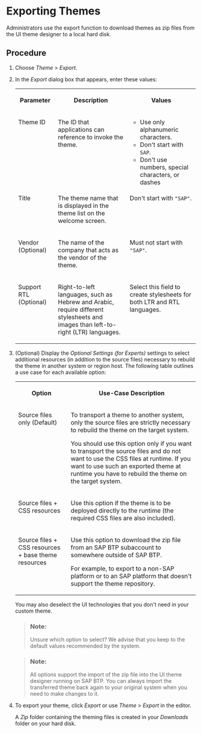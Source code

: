 <!-- copy4b944c563e82441ca016e8b8edb5658e -->

# Exporting Themes

Administrators use the export function to download themes as zip files from the UI theme designer to a local hard disk.



<a name="copy4b944c563e82441ca016e8b8edb5658e__steps_hzb_k1n_pl"/>

## Procedure

1.  Choose *Theme* \> *Export*.

2.  In the *Export* dialog box that appears, enter these values:


    <table>
    <tr>
    <th valign="top">

    Parameter
    
    </th>
    <th valign="top">

    Description
    
    </th>
    <th valign="top">

    Values
    
    </th>
    </tr>
    <tr>
    <td valign="top">
    
    Theme ID
    
    </td>
    <td valign="top">
    
    The ID that applications can reference to invoke the theme.
    
    </td>
    <td valign="top">
    
    -   Use only alphanumeric characters.
    -   Don't start with `SAP`.
    -   Don't use numbers, special characters, or dashes


    
    </td>
    </tr>
    <tr>
    <td valign="top">
    
    Title
    
    </td>
    <td valign="top">
    
    The theme name that is displayed in the theme list on the welcome screen.
    
    </td>
    <td valign="top">
    
    Don't start with `"SAP"`.
    
    </td>
    </tr>
    <tr>
    <td valign="top">
    
    Vendor \(Optional\)
    
    </td>
    <td valign="top">
    
    The name of the company that acts as the vendor of the theme.
    
    </td>
    <td valign="top">
    
    Must not start with `"SAP"`.
    
    </td>
    </tr>
    <tr>
    <td valign="top">
    
    Support RTL \(Optional\)
    
    </td>
    <td valign="top">
    
    Right-to-left languages, such as Hebrew and Arabic, require different stylesheets and images than left-to-right \(LTR\) languages.
    
    </td>
    <td valign="top">
    
    Select this field to create stylesheets for both LTR and RTL languages.
    
    </td>
    </tr>
    </table>
    
3.  \(Optional\) Display the *Optional Settings \(for Experts\)* settings to select additional resources \(in addition to the source files\) necessary to rebuild the theme in another system or region host. The following table outlines a use case for each available option:


    <table>
    <tr>
    <th valign="top">

    Option
    
    </th>
    <th valign="top">

    Use-Case Description
    
    </th>
    </tr>
    <tr>
    <td valign="top">
    
    Source files only \(Default\)
    
    </td>
    <td valign="top">
    
    To transport a theme to another system, only the source files are strictly necessary to rebuild the theme on the target system.

    You should use this option only if you want to transport the source files and do not want to use the CSS files at runtime. If you want to use such an exported theme at runtime you have to rebuild the theme on the target system.
    
    </td>
    </tr>
    <tr>
    <td valign="top">
    
    Source files + CSS resources
    
    </td>
    <td valign="top">
    
    Use this option if the theme is to be deployed directly to the runtime \(the required CSS files are also included\).
    
    </td>
    </tr>
    <tr>
    <td valign="top">
    
    Source files + CSS resources + base theme resources
    
    </td>
    <td valign="top">
    
    Use this option to download the zip file from an SAP BTP subaccount to somewhere outside of SAP BTP.

    For example, to export to a non-SAP platform or to an SAP platform that doesn't support the theme repository.
    
    </td>
    </tr>
    </table>
    
    You may also deselect the UI technologies that you don't need in your custom theme.

    > ### Note:  
    > Unsure which option to select? We advise that you keep to the default values recommended by the system.

    > ### Note:  
    > All options support the import of the zip file into the UI theme designer running on SAP BTP. You can always import the transferred theme back again to your original system when you need to make changes to it.

4.  To export your theme, click *Export* or use *Theme* \> *Export* in the editor.

    A *Zip* folder containing the theming files is created in your *Downloads* folder on your hard disk.


